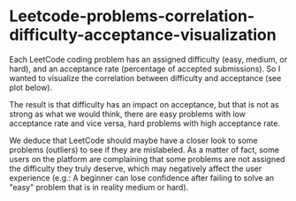 # Leetcode-problems-correlation-difficulty-acceptance-visualization

Each LeetCode coding problem has an assigned difficulty (easy, medium, or hard), and an acceptance rate (percentage of accepted submissions). So I wanted to visualize the correlation between difficulty and acceptance (see plot below).

The result is that difficulty has an impact on acceptance, but that is not as strong as what we would think, there are easy problems with low acceptance rate and vice versa, hard problems with high acceptance rate.

We deduce that LeetCode should maybe have a closer look to some problems (outliers) to see if they are mislabeled. As a matter of fact, some users on the platform are complaining that some problems are not assigned the difficulty they truly deserve, which may negatively affect the user experience (e.g.: A beginner can lose confidence after failing to solve an "easy" problem that is in reality medium or hard).
